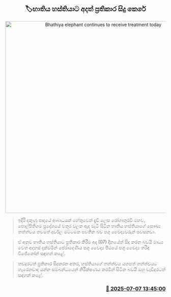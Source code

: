 <p align='center'><b><h2 align='center' title='Bhathiya elephant continues to receive treatment today'>🏷භාතිය හස්තියාට අදත් ප්‍රතිකාර සිදු කෙරේ</h2></b></p>
<p align='center'><img src='https://helakuru.sgp1.cdn.digitaloceanspaces.com/esana/images/lib/bhathiya-elephnet-ui.jpg' width='600' alt='Bhathiya elephant continues to receive treatment today'></p>

> ඉදිරි දකුණු පාදයේ ආබාධයක් හේතුවෙන් දැඩි ලෙස රෝගාතුරවී මහව, පොල්පිතිගම ප්‍රදේශයේ වතුර වලක ඇද වැටී සිටින භාතිය හස්තියාගේ සෞඛ්‍ය තත්ත්වය තවමත් දුර්වල මට්ටමක පවතින බව පශු වෛද්‍යවරුන් පවසනවා.

> ඒ අනුව භාතිය හස්තියාට ප්‍රතිකාර කිරීම අද (07) දිනයේත් සිදු කරන බවයි මාධ්‍ය වෙත අදහස් දක්වමින් පේරාදෙණිය පශු වෛද්‍ය පීඨයේ පශු වෛද්‍ය තරිඳු විජේකෝන් සඳහන් කළේ.

> තවදුරටත් ප්‍රතිකාර සිදුකරන අතර, හස්තියාගේ තත්ත්වය යහපත් තත්ත්වයට හැරෙනවාද යන්න සම්බන්ධයෙන් නිරීක්ෂණය කරමින් සිටින බවයි ඔහු වැඩිදුරටත් සඳහන් කළේ.



<h3 align='right'><a href='https://www.helakuru.lk/esana/p/111649/'>📅 2025-07-07 13:45:00</a></h3>
